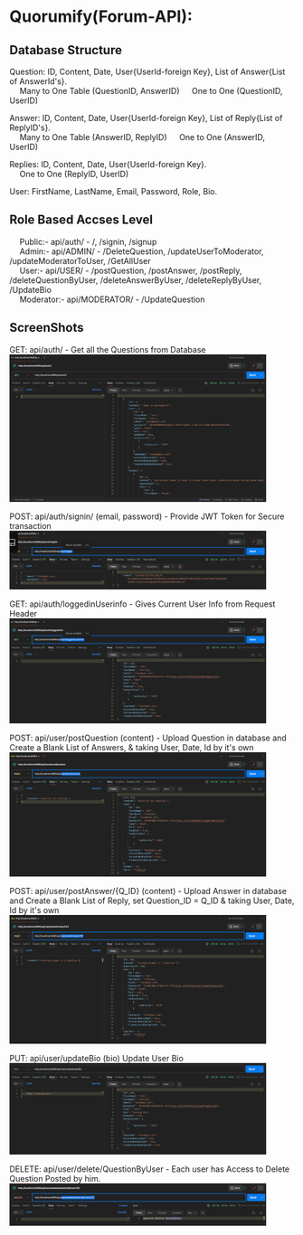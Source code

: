 # Quorumify(Forum-API):  

## Database Structure

Question: ID, Content, Date, User{UserId-foreign Key}, List of Answer{List of AnswerId's}. <br>
&emsp; Many to One Table (QuestionID, AnswerID)
&emsp; One to One (QuestionID, UserID)

Answer: ID, Content, Date, User{UserId-foreign Key}, List of Reply{List of ReplyID's}. <br>
&emsp; Many to One Table (AnswerID, ReplyID)
&emsp; One to One (AnswerID, UserID)

Replies: ID, Content, Date, User{UserId-foreign Key}. <br>
&emsp; One to One (ReplyID, UserID)

User: FirstName, LastName, Email, Password, Role, Bio. <br>
 
## Role Based Accses Level 
&emsp; Public:- api/auth/  - /, /signin, /signup <br>
&emsp; Admin:- api/ADMIN/ - /DeleteQuestion, /updateUserToModerator, /updateModeratorToUser, /GetAllUser <br>
&emsp; User:- api/USER/ - /postQuestion, /postAnswer, /postReply, /deleteQuestionByUser, /deleteAnswerByUser, /deleteReplyByUser, /UpdateBio<br>
&emsp; Moderator:- api/MODERATOR/ - /UpdateQuestion <br>

## ScreenShots

<p float="left">

 GET: api/auth/ - Get all the Questions from Database
  <img src="Screenshots/Screenshot%202024-01-19%20133844.png" alt="-" width="90%"/>

POST: api/auth/signin/ (email, password) - Provide JWT Token for Secure transaction 
  <img src="Screenshots/Screenshot%202024-01-19%20135029.png" alt="-" width="90%"/>

GET: api/auth/loggedinUserinfo - Gives Current User Info from Request Header
  <img src="Screenshots/Screenshot%202024-01-19%20135610.png" alt="-" width="90%"/>

POST: api/user/postQuestion (content) - Upload Question in database and Create a Blank List of Answers, & taking User, Date, Id by it's own
  <img src="Screenshots/Screenshot%202024-01-19%20135858.png" alt="FoodRunner Splash Screen" width="90%"/>

POST: api/user/postAnswer/{Q_ID} (content) - Upload Answer in database and Create a Blank List of Reply, set Question_ID = Q_ID & taking User, Date, Id by it's own
  <img src="Screenshots/Screenshot%202024-01-19%20140857.png" alt="FoodRunner Splash Screen" width="90%"/>
  
PUT: api/user/updateBio (bio)  Update User Bio
  <img src="Screenshots/Screenshot%202024-01-19%20141946.png" alt="FoodRunner Splash Screen" width="90%"/>

DELETE: api/user/delete/QuestionByUser - Each user has Access to Delete Question Posted by him.
  <img src="Screenshots/Screenshot%202024-01-19%20142401.png" alt="FoodRunner Splash Screen" width="90%"/>
</p>
